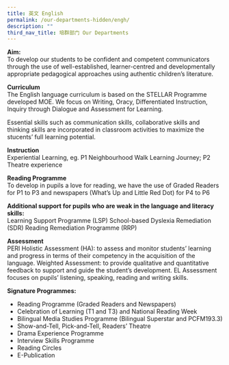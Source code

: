 ```yaml
---
title: 英文 English
permalink: /our-departments-hidden/engh/
description: ""
third_nav_title: 培群部门 Our Departments
---
```






**Aim:** <br>
To develop our students to be confident and competent communicators through the use of well-established, learner-centred and developmentally appropriate pedagogical approaches using authentic children’s literature.

**Curriculum**<br>
The English language curriculum is based on the STELLAR Programme developed MOE. We focus on Writing, Oracy, Differentiated Instruction, Inquiry through Dialogue and Assessment for Learning.

Essential skills such as communication skills, collaborative skills and thinking skills are incorporated in classroom activities to maximize the stucents’ full learning potential.

**Instruction**<br>
Experiential Learning, eg. P1 Neighbourhood Walk Learning Journey; P2 Theatre experience

**Reading Programme**<br>
To develop in pupils a love for reading, we have the use of Graded Readers for P1 to P3 and newspapers (What’s Up and Little Red Dot) for P4 to P6

**Additional support for pupils who are weak in the language and literacy skills:**<br>
Learning Support Programme (LSP)
School-based Dyslexia Remediation (SDR)
Reading Remediation Programme (RRP)
 
**Assessment**<br>
PERI Holistic Assessment (HA): to assess and monitor students’ learning and progress in terms of their competency in the acquisition of the language.
Weighted Assessment: to provide qualitative and quantitative feedback to support and guide the student’s development. 
EL Assessment focuses on pupils’ listening, speaking, reading and writing skills. 

**Signature Programmes:**<br>
* Reading Programme (Graded Readers and Newspapers)
* Celebration of Learning (T1 and T3) and National Reading Week
* Bilingual Media Studies Programme (Bilingual Superstar and PCFM193.3)
* Show-and-Tell, Pick-and-Tell, Readers’ Theatre
* Drama Experience Programme
* Interview Skills Programme
* Reading Circles
* E-Publication